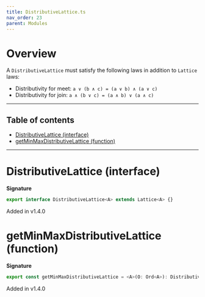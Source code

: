 ```yaml
---
title: DistributiveLattice.ts
nav_order: 23
parent: Modules
---
```


# Overview

A `DistributiveLattice` must satisfy the following laws in addition to `Lattice` laws:

- Distributivity for meet: `a ∨ (b ∧ c) = (a ∨ b) ∧ (a ∨ c)`
- Distributivity for join: `a ∧ (b ∨ c) = (a ∧ b) ∨ (a ∧ c)`

---

<h2 class="text-delta">Table of contents</h2>

- [DistributiveLattice (interface)](#distributivelattice-interface)
- [getMinMaxDistributiveLattice (function)](#getminmaxdistributivelattice-function)

---

# DistributiveLattice (interface)

**Signature**

```ts
export interface DistributiveLattice<A> extends Lattice<A> {}
```

Added in v1.4.0

# getMinMaxDistributiveLattice (function)

**Signature**

```ts
export const getMinMaxDistributiveLattice = <A>(O: Ord<A>): DistributiveLattice<A> => ...
```

Added in v1.4.0
